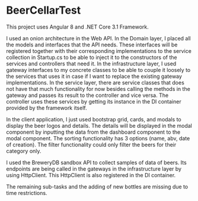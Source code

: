 # BeerCellarTest
This project uses Angular 8 and .NET Core 3.1 Framework.

I used an onion architecture in the Web API. In the Domain layer, I placed all the models and interfaces that the API needs.
These interfaces will be registered together with their corresponding implementations to the service collection in Startup.cs 
to be able to inject it to the constructors of the services and controllers that need it. In the infrastructure layer, I used gateway
interfaces to my concrete classes to be able to couple it loosely to the services that uses it in case if I want to replace the existing
gateway implementations. In the service layer, there are service classes that does not have that much functionality for now besides calling
the methods in the gateway and passes its result to the controller and vice versa. The controller uses these services by getting its instance
in the DI container provided by the framework itself.

In the client application, I just used bootstrap grid, cards, and modals to display the beer logos and details. The details will be displayed
in the modal component by inputting the data from the dashboard component to the modal component. The sorting functionality has 3 options
(name, abv, date of creation). The filter functionality could only filter the beers for their category only.

I used the BreweryDB sandbox API to collect samples of data of beers. Its endpoints are being called in the gateways in the infrastructure layer
by using HttpClient. This HttpClient is also registered in the DI container.

The remaining sub-tasks and the adding of new bottles are missing due to time restrictions.
